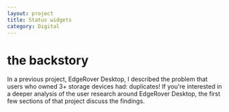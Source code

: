 ```yaml
---
layout: project
title: Status widgets
category: Digital
---
```

# the backstory

In a previous project, EdgeRover Desktop, I described the problem that users who owned 3+ storage devices had: duplicates! If you're interested in a deeper analysis of the user research around EdgeRover Desktop, the first few sections of that project discuss the findings. 
